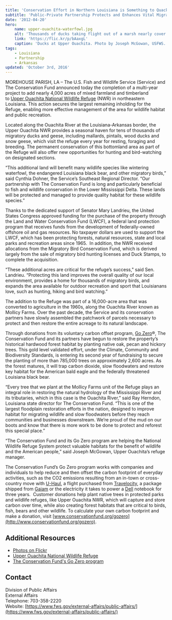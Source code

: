 ```yaml
---
title: 'Conservation Effort in Northern Louisiana is Something to Quack About'
subtitle: 'Public-Private Partnership Protects and Enhances Vital Migratory Lands at Upper Ouachita National Wildlife Refuge'
date: '2012-04-20'
hero:
    name: upper-ouachita-waterfowl.jpg
    alt: 'Thousands of ducks taking flight out of a marsh nearly cover the sky.'
    link: 'https://flic.kr/p/bAaxgL'
    caption: 'Ducks at Upper Ouachita. Photo by Joseph McGowan, USFWS.'
tags:
    - Louisiana
    - Partnership
    - Arkansas
updated: 'October 3rd, 2016'
---
```


MOREHOUSE PARISH, LA – The U.S. Fish and Wildlife Service (Service) and The Conservation Fund announced today the completion of a multi-year project to add nearly 4,000 acres of mixed farmland and timberland to [Upper Ouachita National Wildlife Refuge](http://www.fws.gov/upperouachita/) (NWR) in northeastern Louisiana. This action secures the largest remaining inholding for the Refuge, enabling more effective management of the area for wildlife habitat and public recreation.

Located along the Ouachita River at the Louisiana-Arkansas border, the Upper Ouachita NWR provides a seasonal haven for tens of thousands of migratory ducks and geese, including mallards, pintails, wood ducks and snow geese, which visit the refuge every year for resting, foraging and breeding. The permanent conservation of this bottomland area as part of the Refuge will also offer new opportunities for hunting and bird-watching on designated sections. 

“This additional land will benefit many wildlife species like wintering waterfowl, the endangered Louisiana black bear, and other migratory birds,” said Cynthia Dohner, the Service’s Southeast Regional Director. “Our partnership with The Conservation Fund is long and particularly beneficial to fish and wildlife conservation in the Lower Mississippi Delta. These lands will be protected and managed to provide quality habitat for these wildlife species.”

Thanks to the dedicated support of Senator Mary Landrieu, the United States Congress approved funding for the purchase of the property through the Land and Water Conservation Fund (LWCF), a federal land protection program that receives funds from the development of federally-owned offshore oil and gas resources. No taxpayer dollars are used to support the LWCF, which has been protecting forests, natural resources, state and local parks and recreation areas since 1965.  In addition, the NWR received allocations from the Migratory Bird Conservation Fund, which is derived largely from the sale of migratory bird hunting licenses and Duck Stamps, to complete the acquisition.

“These additional acres are critical for the refuge’s success," said Sen. Landrieu. “Protecting this land improves the overall quality of our local environment, provides a home for thousands of migratory birds, and expands the area available for outdoor recreation and sport that Louisianans love, such as hunting, hiking and bird watching.”

The addition to the Refuge was part of a 16,000-acre area that was converted to agriculture in the 1960s, along the Ouachita River known as Mollicy Farms. Over the past decade, the Service and its conservation partners have slowly assembled the patchwork of parcels necessary to protect and then restore the entire acreage to its natural landscape. 

Through donations from its voluntary carbon offset program, [Go Zero](http://www.conservationfund.org/gozero "Link to non-FWS site")®, The Conservation Fund and its partners have begun to restore the property’s historical hardwood forest habitat by planting native oak, pecan and hickory trees. This gold level validated effort, under the Climate, Community and Biodiversity Standards, is entering its second year of fundraising to secure the planting of more than 785,000 trees on approximately 2,600 acres. As the forest matures, it will trap carbon dioxide, slow floodwaters and restore key habitat for the American bald eagle and the federally threatened Louisiana black bear. 

“Every tree that we plant at the Mollicy Farms unit of the Refuge plays an integral role in restoring the natural hydrology of the Mississippi River and its tributaries, which in this case is the Ouachita River,” said Ray Herndon, Louisiana state director for The Conservation Fund. “This is one of the largest floodplain restoration efforts in the nation, designed to improve habitat for migrating wildlife and slow floodwaters before they reach communities and businesses downstream. We’re proud of the mud on our boots and know that there is more work to be done to protect and reforest this special place.”

“The Conservation Fund and its Go Zero program are helping the National Wildlife Refuge System protect valuable habitats for the benefit of wildlife and the American people,” said Joseph McGowan, Upper Ouachita’s refuge manager. 

The Conservation Fund’s Go Zero program works with companies and individuals to help reduce and then offset the carbon footprint of everyday activities, such as the CO2 emissions resulting from an in-town or cross-country move with [U-Haul](http://www.uhaul.com/ "Link to non-FWS site"), a flight purchased from [Travelocity](http://www.travelocity.com/ "Link to non-FWS site"), a package shipped from [Gaiam](http://www.gaiam.com/) or the electricity it takes to power a [Dell](http://dell.com/earth "Link to non-FWS site") notebook for three years.  Customer donations help plant native trees in protected parks and wildlife refuges, like Upper Ouachita NWR, which will capture and store carbon over time, while also creating forest habitats that are critical to birds, fish, bears and other wildlife. To calculate your own carbon footprint and make a donation, visit [www.conservationfund.org/gozero](http://www.conservationfund.org/gozero).

## Additional Resources

 - [Photos on Flickr](http://bit.ly/IDMB6k)
 - [Upper Ouachita National Wildlife Refuge](https://www.fws.gov/upperouachita/)
 - [The Conservation Fund's Go Zero program](http://www.conservationfund.org/gozero/)

## Contact

Division of Public Affairs  
External Affairs  
Telephone: 703-358-2220  
Website: [https://www.fws.gov/external-affairs/public-affairs/](https://www.fws.gov/external-affairs/public-affairs/)
